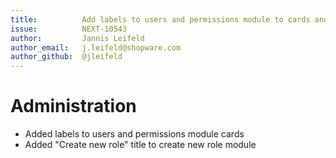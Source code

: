 ```yaml
---
title:          Add labels to users and permissions module to cards and create a new role has a better title
issue:          NEXT-10543
author:         Jannis Leifeld
author_email:   j.leifeld@shopware.com
author_github:  @jleifeld
---
```

# Administration
* Added labels to users and permissions module cards
* Added "Create new role" title to create new role module
